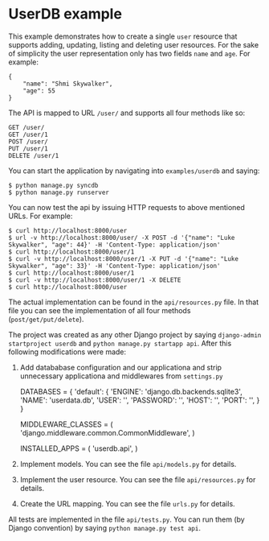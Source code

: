 # UserDB example

This example demonstrates how to create a single `user` resource that supports
adding, updating, listing and deleting user resources. For the sake of
simplicity the user representation only has two fields `name` and `age`. For
example:

    {
        "name": "Shmi Skywalker",
        "age": 55
    }

The API is mapped to URL `/user/` and supports all four methods like so:

    GET /user/
    GET /user/1
    POST /user/
    PUT /user/1
    DELETE /user/1

You can start the application by navigating into `examples/userdb` and saying:

    $ python manage.py syncdb
    $ python manage.py runserver

You can now test the api by issuing HTTP requests to above mentioned URLs. For
example:

    $ curl http://localhost:8000/user
    $ url -v http://localhost:8000/user/ -X POST -d '{"name": "Luke Skywalker", "age": 44}' -H 'Content-Type: application/json'
    $ curl http://localhost:8000/user/1
    $ curl -v http://localhost:8000/user/1 -X PUT -d '{"name": "Luke Skywalker", "age": 33}' -H 'Content-Type: application/json'
    $ curl http://localhost:8000/user/1
    $ curl -v http://localhost:8000/user/1 -X DELETE
    $ curl http://localhost:8000/user


The actual implementation can be found in the `api/resources.py` file. In that
file you can see the implementation of all four methods
(`post/get/put/delete`).

The project was created as any other Django project by saying `django-admin
startproject userdb` and `python manage.py startapp api`. After this following
modifications were made:

  1. Add datababase configuration and our applicationa and strip unnecessary
  applicationa and middlewares from `settings.py`

      DATABASES = {
          'default': {
              'ENGINE': 'django.db.backends.sqlite3',
              'NAME': 'userdata.db',
              'USER': '',
              'PASSWORD': '',
              'HOST': '',
              'PORT': '',
          }
      }

      MIDDLEWARE_CLASSES = (
          'django.middleware.common.CommonMiddleware',
      )

      INSTALLED_APPS = (
          'userdb.api',
      )

  2. Implement models. You can see the file `api/models.py` for details.
  3. Implement the user resource. You can see the file `api/resources.py`
  for details.
  4. Create the URL mapping. You can see the file `urls.py` for details.

All tests are implemented in the file `api/tests.py`. You can run them (by
Django convention) by saying `python manage.py test api`.

